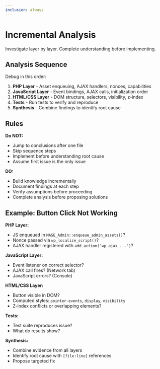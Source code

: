 ```yaml
---
inclusion: always
---
```


# Incremental Analysis

Investigate layer by layer. Complete understanding before implementing.

## Analysis Sequence

Debug in this order:

1. **PHP Layer** - Asset enqueuing, AJAX handlers, nonces, capabilities
2. **JavaScript Layer** - Event bindings, AJAX calls, initialization order
3. **HTML/CSS Layer** - DOM structure, selectors, visibility, z-index
4. **Tests** - Run tests to verify and reproduce
5. **Synthesis** - Combine findings to identify root cause

## Rules

**Do NOT:**
- Jump to conclusions after one file
- Skip sequence steps
- Implement before understanding root cause
- Assume first issue is the only issue

**DO:**
- Build knowledge incrementally
- Document findings at each step
- Verify assumptions before proceeding
- Complete analysis before proposing solutions

## Example: Button Click Not Working

**PHP Layer:**
- JS enqueued in `MASE_Admin::enqueue_admin_assets()`?
- Nonce passed via `wp_localize_script()`?
- AJAX handler registered with `add_action('wp_ajax_...')`?

**JavaScript Layer:**
- Event listener on correct selector?
- AJAX call fires? (Network tab)
- JavaScript errors? (Console)

**HTML/CSS Layer:**
- Button visible in DOM?
- Computed styles: `pointer-events`, `display`, `visibility`
- Z-index conflicts or overlapping elements?

**Tests:**
- Test suite reproduces issue?
- What do results show?

**Synthesis:**
- Combine evidence from all layers
- Identify root cause with `[file:line]` references
- Propose targeted fix
